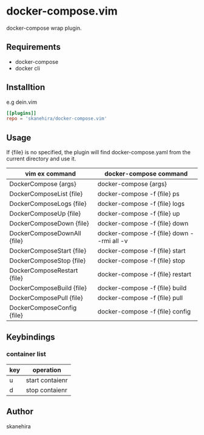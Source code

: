 # docker-compose.vim
docker-compose wrap plugin.

## Requirements
- docker-compose
- docker cli

## Installtion
e.g dein.vim

```toml
[[plugins]]
repo = 'skanehira/docker-compose.vim'
```

## Usage
If {file} is no specified, the plugin will find
docker-compose.yaml from the current directory and use it.

| vim ex command              | docker-compose command                     |
|-----------------------------|--------------------------------------------|
| DockerCompose {args}        | docker-compose {args}                      |
| DockerComposeList {file}    | docker-compose -f {file} ps                |
| DockerComposeLogs {file}    | docker-compose -f {file} logs              |
| DockerComposeUp {file}      | docker-compose -f {file} up                |
| DockerComposeDown {file}    | docker-compose -f {file} down              |
| DockerComposeDownAll {file} | docker-compose -f {file} down --rmi all -v |
| DockerComposeStart {file}   | docker-compose -f {file} start             |
| DockerComposeStop {file}    | docker-compose -f {file} stop              |
| DockerComposeRestart {file} | docker-compose -f {file} restart           |
| DockerComposeBuild {file}   | docker-compose -f {file} build             |
| DockerComposePull {file}    | docker-compose -f {file} pull              |
| DockerComposeConfig {file}  | docker-compose -f {file} config            |

## Keybindings
### container list

| key | operation       |
|-----|-----------------|
| u   | start contaienr |
| d   | stop contaienr  |

## Author
skanehira
